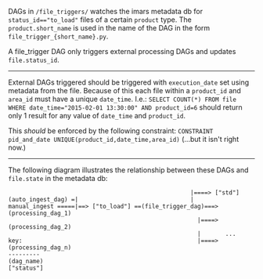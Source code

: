 DAGs in `/file_triggers/` watches the imars metadata db for `status_id=="to_load"`
files of a certain `product` type. The `product.short_name` is used in the
name of the DAG in the form `file_trigger_{short_name}.py`.

A file_trigger DAG only triggers external processing DAGs and updates
`file.status_id`.

---------------------------------------------------------------------------

External DAGs triggered should be triggered with `execution_date` set using
metadata from the file. Because of this each file within a `product_id`
and `area_id` must have a unique `date_time`.
I.e.:
`SELECT COUNT(*) FROM file WHERE date_time="2015-02-01 13:30:00" AND product_id=6`
should return only 1 result for any value of `date_time` and `product_id`.

This *should* be enforced by the following constraint:
`CONSTRAINT pid_and_date UNIQUE(product_id,date_time,area_id)`
(...but it isn't right now.)

---------------------------------------------------------------------------

The following diagram illustrates the relationship between these DAGs and
`file.state` in the metadata db:

```
                                                    |====> ["std"]
(auto_ingest_dag) =|                                |
manual_ingest =====|==> ["to_load"] ==(file_trigger_dag)===> (processing_dag_1)
                                                      |====> (processing_dag_2)
                                                      |       ...
key:                                                  |====> (processing_dag_n)
---------
(dag_name)
["status"]

```
